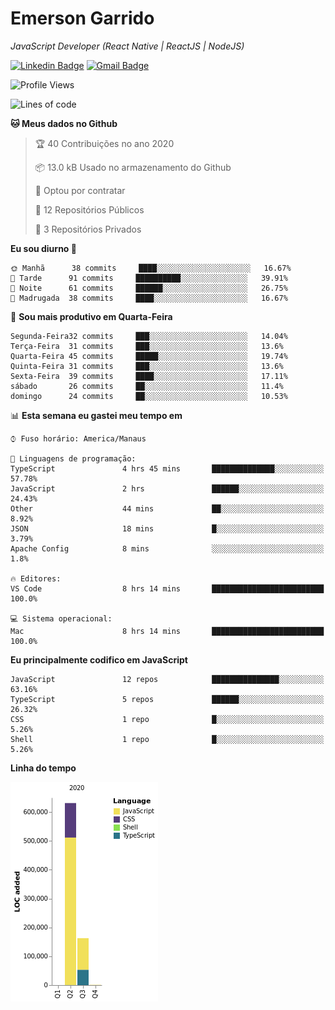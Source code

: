 # Emerson **Garrido**

*JavaScript Developer (React Native | ReactJS | NodeJS)*

[![Linkedin Badge](https://img.shields.io/badge/-Emerson%20Garrido-201B2D?style=flat-square&logo=Linkedin&logoColor=white&link=https://www.linkedin.com/in/emersongarrido/)](https://www.linkedin.com/in/emersongarrido/) 
[![Gmail Badge](https://img.shields.io/badge/-suportegarrido@gmail.com-201B2D?style=flat-square&logo=Gmail&logoColor=white&link=mailto:suportegarrido@gmail.com)](mailto:suportegarrido@gmail.com)


<!--START_SECTION:waka-->
![Profile Views](http://img.shields.io/badge/Visualizac%C3%B5es%20do%20perfil-2-blue)

![Lines of code](https://img.shields.io/badge/Desde%20o%20Hello%20World%20eu%20escrevi-1.4%20million%20linhas%20de%20c%C3%B3digo-blue)

**🐱 Meus dados no Github** 

> 🏆 40 Contribuições no ano 2020
 > 
> 📦 13.0 kB Usado no armazenamento do Github 
 > 
> 💼 Optou por contratar
 > 
> 📜 12 Repositórios Públicos
 > 
> 🔑 3 Repositórios Privados 

**Eu sou diurno 🐤** 

```text
🌞 Manhã      38 commits     ████░░░░░░░░░░░░░░░░░░░░░   16.67% 
🌆 Tarde      91 commits     ██████████░░░░░░░░░░░░░░░   39.91% 
🌃 Noite      61 commits     ██████░░░░░░░░░░░░░░░░░░░   26.75% 
🌙 Madrugada  38 commits     ████░░░░░░░░░░░░░░░░░░░░░   16.67%

```
📅 **Sou mais produtivo em Quarta-Feira** 

```text
Segunda-Feira32 commits     ███░░░░░░░░░░░░░░░░░░░░░░   14.04% 
Terça-Feira  31 commits     ███░░░░░░░░░░░░░░░░░░░░░░   13.6% 
Quarta-Feira 45 commits     █████░░░░░░░░░░░░░░░░░░░░   19.74% 
Quinta-Feira 31 commits     ███░░░░░░░░░░░░░░░░░░░░░░   13.6% 
Sexta-Feira  39 commits     ████░░░░░░░░░░░░░░░░░░░░░   17.11% 
sábado       26 commits     ██░░░░░░░░░░░░░░░░░░░░░░░   11.4% 
domingo      24 commits     ██░░░░░░░░░░░░░░░░░░░░░░░   10.53%

```


📊 **Esta semana eu gastei meu tempo em** 

```text
⌚︎ Fuso horário: America/Manaus

💬 Linguagens de programação: 
TypeScript               4 hrs 45 mins       ██████████████░░░░░░░░░░░   57.78% 
JavaScript               2 hrs               ██████░░░░░░░░░░░░░░░░░░░   24.43% 
Other                    44 mins             ██░░░░░░░░░░░░░░░░░░░░░░░   8.92% 
JSON                     18 mins             █░░░░░░░░░░░░░░░░░░░░░░░░   3.79% 
Apache Config            8 mins              ░░░░░░░░░░░░░░░░░░░░░░░░░   1.8%

🔥 Editores: 
VS Code                  8 hrs 14 mins       █████████████████████████   100.0%

💻 Sistema operacional: 
Mac                      8 hrs 14 mins       █████████████████████████   100.0%

```

**Eu principalmente codifico em JavaScript** 

```text
JavaScript               12 repos            ███████████████░░░░░░░░░░   63.16% 
TypeScript               5 repos             ██████░░░░░░░░░░░░░░░░░░░   26.32% 
CSS                      1 repo              █░░░░░░░░░░░░░░░░░░░░░░░░   5.26% 
Shell                    1 repo              █░░░░░░░░░░░░░░░░░░░░░░░░   5.26%

```


**Linha do tempo**

![Chart not found](https://github.com/EmersonGarrido/EmersonGarrido/blob/master/charts/bar_graph.png) 


<!--END_SECTION:waka-->